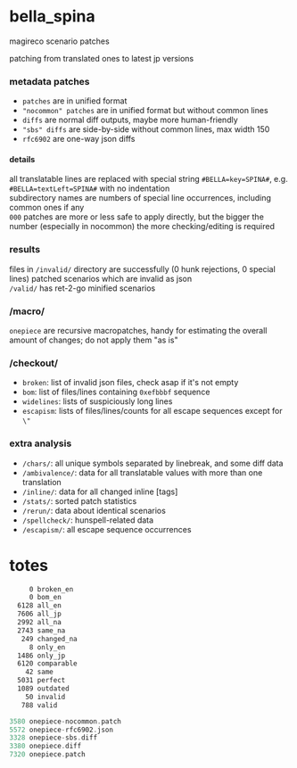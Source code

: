 # bella_spina
magireco scenario patches

patching from translated ones to latest jp versions

### metadata patches
- `patches` are in unified format
- `"nocommon" patches` are in unified format but without common lines
- `diffs` are normal diff outputs, maybe more human-friendly
- `"sbs" diffs` are side-by-side without common lines, max width 150
- `rfc6902` are one-way json diffs

#### details
all translatable lines are replaced with special string `#BELLA=key=SPINA#`, e.g. `#BELLA=textLeft=SPINA#` with no indentation<br/>
subdirectory names are numbers of special line occurrences, including common ones if any<br/>
`000` patches are more or less safe to apply directly, but the bigger the number (especially in nocommon) the more checking/editing is required

### results
files in `/invalid/` directory are successfully (0 hunk rejections, 0 special lines) patched scenarios which are invalid as json<br/>
`/valid/` has ret-2-go minified scenarios

### /macro/
`onepiece` are recursive macropatches, handy for estimating the overall amount of changes; do not apply them "as is"

### /checkout/
- `broken`: list of invalid json files, check asap if it's not empty<br/>
- `bom`: list of files/lines containing `0xefbbbf` sequence<br/>
- `widelines`: lists of suspiciously long lines<br/>
- `escapism`: lists of files/lines/counts for all escape sequences except for `\"`

### extra analysis
- `/chars/`: all unique symbols separated by linebreak, and some diff data<br/>
- `/ambivalence/`: data for all translatable values with more than one translation<br/>
- `/inline/`: data for all changed inline [tags]<br/>
- `/stats/`: sorted patch statistics<br/>
- `/rerun/`: data about identical scenarios<br/>
- `/spellcheck/`: hunspell-related data<br/>
- `/escapism/`: all escape sequence occurrences

# totes
```asm
     0 broken_en
     0 bom_en
  6128 all_en
  7606 all_jp
  2992 all_na
  2743 same_na
   249 changed_na
     8 only_en
  1486 only_jp
  6120 comparable
    42 same
  5031 perfect
  1089 outdated
    50 invalid
   788 valid
```
```c
3580 onepiece-nocommon.patch
5572 onepiece-rfc6902.json
3328 onepiece-sbs.diff
3380 onepiece.diff
7320 onepiece.patch
```
